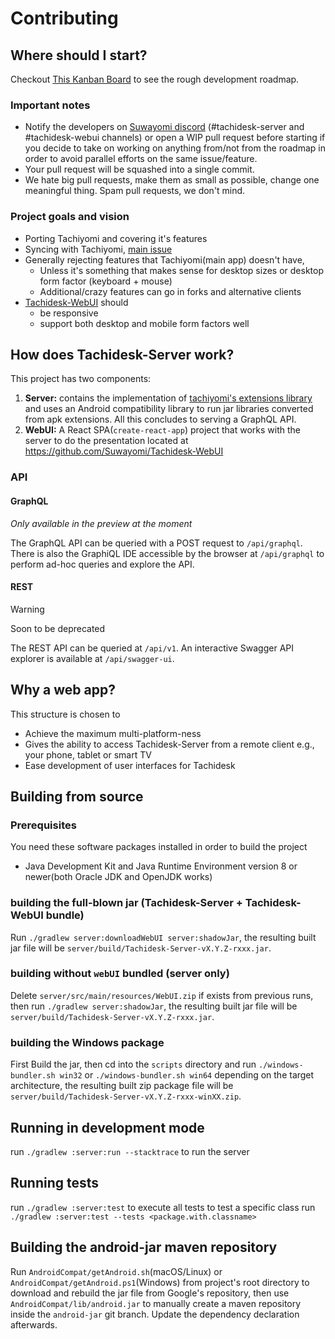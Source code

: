 # Contributing
## Where should I start?
Checkout [This Kanban Board](https://github.com/Suwayomi/Tachidesk/projects/1) to see the rough development roadmap.

### Important notes
- Notify the developers on [Suwayomi discord](https://discord.gg/DDZdqZWaHA) (#tachidesk-server and #tachidesk-webui channels) or open a WIP pull request before starting if you decide to take on working on anything from/not from the roadmap in order to avoid parallel efforts on the same issue/feature.
- Your pull request will be squashed into a single commit.
- We hate big pull requests, make them as small as possible, change one meaningful thing. Spam pull requests, we don't mind.

### Project goals and vision
- Porting Tachiyomi and covering it's features
- Syncing with Tachiyomi, [main issue](https://github.com/Suwayomi/Tachidesk-Server/issues/159)
- Generally rejecting features that Tachiyomi(main app) doesn't have,
    - Unless it's something that makes sense for desktop sizes or desktop form factor (keyboard + mouse)
    - Additional/crazy features can go in forks and alternative clients
- [Tachidesk-WebUI](https://github.com/Suwayomi/Tachidesk-WebUI) should
    - be responsive
    - support both desktop and mobile form factors well
     
## How does Tachidesk-Server work?
This project has two components: 
1. **Server:** contains the implementation of [tachiyomi's extensions library](https://github.com/tachiyomiorg/extensions-lib) and uses an Android compatibility library to run jar libraries converted from apk extensions. All this concludes to serving a GraphQL API.
2. **WebUI:** A React SPA(`create-react-app`) project that works with the server to do the presentation located at https://github.com/Suwayomi/Tachidesk-WebUI

### API
#### GraphQL
*Only available in the preview at the moment*

The GraphQL API can be queried with a POST request to `/api/graphql`. There is also the GraphiQL IDE accessible by the browser at `/api/graphql` to perform ad-hoc queries and explore the API.

#### REST
> [!WARNING]
>
> Soon to be deprecated

The REST API can be queried at `/api/v1`. An interactive Swagger API explorer is available at `/api/swagger-ui`.

## Why a web app?
This structure is chosen to
- Achieve the maximum multi-platform-ness
- Gives the ability to access Tachidesk-Server from a remote client e.g., your phone, tablet or smart TV
- Ease development of user interfaces for Tachidesk

## Building from source
### Prerequisites
You need these software packages installed in order to build the project

- Java Development Kit and Java Runtime Environment version 8 or newer(both Oracle JDK and OpenJDK works)

### building the full-blown jar (Tachidesk-Server + Tachidesk-WebUI bundle)
Run `./gradlew server:downloadWebUI server:shadowJar`, the resulting built jar file will be `server/build/Tachidesk-Server-vX.Y.Z-rxxx.jar`.

### building without `webUI` bundled (server only)
Delete `server/src/main/resources/WebUI.zip` if exists from previous runs, then run `./gradlew server:shadowJar`, the resulting built jar file will be `server/build/Tachidesk-Server-vX.Y.Z-rxxx.jar`.

### building the Windows package
First Build the jar, then cd into the `scripts` directory and run `./windows-bundler.sh win32` or `./windows-bundler.sh win64` depending on the target architecture, the resulting built zip package file will be `server/build/Tachidesk-Server-vX.Y.Z-rxxx-winXX.zip`.

## Running in development mode
run `./gradlew :server:run --stacktrace` to run the server

## Running tests
run `./gradlew :server:test` to execute all tests
to test a specific class run `./gradlew :server:test --tests <package.with.classname>`

## Building the android-jar maven repository
Run `AndroidCompat/getAndroid.sh`(macOS/Linux) or `AndroidCompat/getAndroid.ps1`(Windows)
from project's root directory to download and rebuild the jar file from Google's repository,
then use `AndroidCompat/lib/android.jar` to manually create a maven repository inside the `android-jar` git branch.
Update the dependency declaration afterwards.
